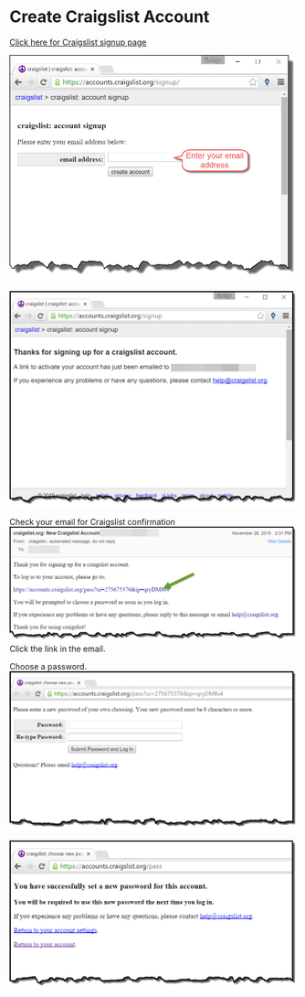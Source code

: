 # Create Craigslist Account

[Click here for Craigslist signup page](https://accounts.craigslist.org/signup/)

![Craiglist Signup](signup2.png)

![Confirmation](confirm.png)

Check your email for Craigslist confirmation
![Email Confirmation](confirm3.png)
Click the link in the email.

Choose a password.
![Choose Password](password.png)

![Success](success.png)